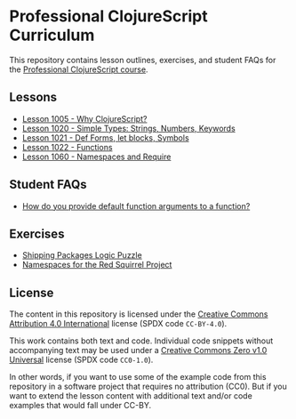 # Professional ClojureScript Curriculum

This repository contains lesson outlines, exercises, and student FAQs for the [Professional ClojureScript course](https://cljs.pro).

## Lessons

- [Lesson 1005 - Why ClojureScript?](lessons/1005-why-clojurescript.md)
- [Lesson 1020 - Simple Types: Strings, Numbers, Keywords](lessons/1020-strings-numbers-keywords.md)
- [Lesson 1021 - Def Forms, let blocks, Symbols](lessons/1021-def-let-symbols.md)
- [Lesson 1022 - Functions](lessons/1022-functions.md)
- [Lesson 1060 - Namespaces and Require](lessons/1060-namespaces-and-require.md)

## Student FAQs

- [How do you provide default function arguments to a function?](faqs/default-function-arguments.md)

## Exercises

- [Shipping Packages Logic Puzzle](exercises/shipping-logic-puzzle.md)
- [Namespaces for the Red Squirrel Project](exercises/red-squirrel-namespaces.md)

## License

The content in this repository is licensed under the [Creative Commons Attribution 4.0 International](LICENSE-CC-BY.txt) license (SPDX code `CC-BY-4.0`).

This work contains both text and code. Individual code snippets without accompanying text may be used under a [Creative Commons Zero v1.0 Universal](LICENSE-CC0.txt) license (SPDX code `CC0-1.0`).

In other words, if you want to use some of the example code from this repository
in a software project that requires no attribution (CC0). But if you want to
extend the lesson content with additional text and/or code examples that would
fall under CC-BY.
